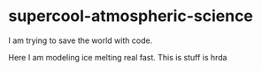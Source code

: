 supercool-atmospheric-science
=============================

I am trying to save the world with code.

Here I am modeling ice melting real fast.
This is stuff is hrda
